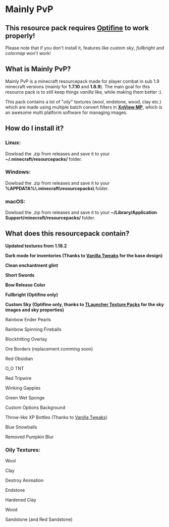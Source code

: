 # Mainly PvP
## This resource pack requires [Optifine](https://optifine.net) to work properly!
Please note that if you don't install it, features like *custom sky*, *fullbright* and *colormap* won't work!

## What is Mainly PvP?
Mainly PvP is a minecraft resourcepack made for player combat in sub 1.9 minecraft versions (mainly for **1.7.10** and **1.8.9**). The main goal for this resource pack is to still keep things *vanilla* like, while making them better :).

This pack contains a lot of "*oily*" textures (wool, endstone, wood, clay etc.) which are made using multiple batch convert filters in **[XnView MP](https://xnview.com)**, which is an awesome multi platform software for managing images.

## How do I install it?
### Linux:
Dowload the .zip from releases and save it to your **~/.minecraft/resourcepacks/** folder.
### Windows:
Dowload the .zip from releases and save it to your **%APPDATA%\\.minecraft\\resourcepacks\\** folder.
### macOS:
Dowload the .zip from releases and save it to your **~/Library/Application Support/minecraft/resourcepacks/** folder.

## What does this resourcepack contain?
**Updated textures from 1.18.2**

**Dark mode for inventories (Thanks to [Vanilla Tweaks](https://vanillatweaks.net) for the base design)**

**Clean enchantment glint**

**Short Swords**

**Bow Release Color**

**Fullbright (Optifine only)**

**Custom Sky (Optifine only, thanks to [TLauncher Texture Packs](https://tlauncher.org/en/texture-packs-116_102/custom-sky-1-16-2_13282.html) for the sky images and sky properties)**

Rainbow Ender Pearls

Rainbow Spinning Fireballs

Blockhitting Overlay

Ore Borders (replacement comming soon)

Red Obsidian

O_O TNT

Red Tripwire

Winking Gapples

Green Wet Sponge

Custom Options Background

Throw-like XP Bottles (Thanks to [Vanilla Tweaks](https://vanillatweaks.net))

Blue Snowballs

Removed Pumpkin Blur

### Oily Textures:
Wool

Clay

Destroy Animation

Endstone

Hardened Clay

Wood

Sandstone (and Red Sandstone)
